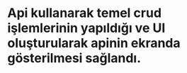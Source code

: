 # Api kullanarak temel crud işlemlerinin yapıldığı ve UI oluşturularak apinin ekranda gösterilmesi sağlandı.
